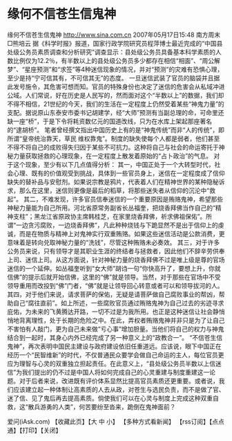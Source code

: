 # 缘何不信苍生信鬼神

缘何不信苍生信鬼神
http://www.sina.com.cn 2007年05月17日15:48 南方周末
□熊培云
据《科学时报》报道，国家行政学院研究员程萍博士最近完成的“中国县处级公务员素质调查和分析研究”调查显示：县处级公务员具备基本科学素质的人数比例仅为12.2％，有半数以上的县处级公务员多少都存在相信“相面”、“周公解梦”、“星座预测”和“求签”等4种迷信现象的情况，并对“预测”的灾难有恐惧心理，至少是持“宁可信其有，不可信其无”的态度。
一旦迷信武装了官员的脑袋并且据此发号施令，其危害可想而知。官员的特殊身份也决定了迷信的危害会从私域冲进公域。人们常说，好在历史是人民写的，然而面对这个“半数以上”的数据，我们却不得不相信，21世纪的今天，我们的生活在一定程度上仍然受着某些“神鬼力量”的支配。据说原山东泰安市委书记胡建学，经“大师”预测有当副总理的命，可命里还缺一座“桥”，于是下令将耗资数亿元的国道改线，只为在水库上架起那座著名的“逮胡桥”。
笔者曾经撰文指出中国历史上有的是“神鬼传统”而非“人的传统”，即所谓“皇帝统治靠天，草民
维权靠鬼”。制度的缺失使每个人都是弱者，他们甚至不得不将自己的成败得失归因于某些不可抗力。这种将自己与社会的命运寄托于神秘力量获取拯救的心理现象，在一定程度上散发着原始的“占卜政治”的气息。
对于这个现象，至少有以下几点值得分析：
其一，中国正处于一个大转型时代，社会心理、既有的价值观受到挑战，具体到一些官员身上，迷信在一定程度成了信仰缺失的替补品与安慰剂。如果说宗教是鸦片，代表着人们在精神世界的某种隐秘诉求，那么在这里，迷信则更像是最后的稻草，将那些迷失者从信仰的沉沦中“救起”。
其二，不难发现，许多官员信奉迷信的一个重要原因是贿赂鬼神，希望那些神秘力量能为自己所用。河北省原常务副省长丛福奎，把烧香拜佛当作自己的“精神支柱”；黑龙江省原政协主席韩桂芝，在家里烧香拜佛，祈求佛祖保佑”。所谓“一边贪污腐败，一边烧香拜佛”，凡此种种烧钱与下跪显然不是出于信仰上的虔诚，而是在物质与精神上对鬼神实行双重贿赂。如果这些迷信活动是公款消费，更意味着是转向兑取神秘力量的“洗钱”，尽管这种贿赂未必奏效。
其三，对于许多
公务员来说，只有领导才是其职业生涯的终结者与拯救者，因此他们不辞辛劳供奉上司、迷信上司。从这方面说，针对神秘力量的烧香拜佛不过是唯上级是尊的官场迷信的一个延伸。如丛福奎听到“女大师”胡诌一句“你快高升了，要想上升，你就信佛”的提示后就开始信佛，这里的“佛”就是领导。当然，对于那些在官场中不受领导重用而改投到“佛”门者，“佛”就是让领导回心转意或者可以和领导拔河的人。
其四，对于他们来说，请求菩萨的保佑，无疑是请菩萨做自己腐败事业的帮凶，帮助自己“腐往直前”。如上所述，一些腐败官员通过贿赂鬼神为自己过去的劣迹寻求庇佑，为未来的飞黄腾达开路，一切不过是为我所用。也正是这种迷信让社会静悄悄地背离理性，处于长期的危险之中。在此，弄权者贿赂鬼神并非只是为了让自己不害怕有人敲门，更为自己未来做“亏心事”增加胆量。当他们将自己的权力与神鬼结合到一起时，其身心内外已经完成了另一种意义上的“政教合一”。
“不信苍生信鬼神”，再次表明中国民主建设与政府建设依旧任重道远。应该说，眼下中国正在经历一个“民智维新”的时代，不仅普通民众要学会做自己命运的主人，每位官员更应为理智与心灵的双重独立担起责任。在此意义上，“县处级公务员半数以上信迷信”为我们提出的仍不过是中国人将如何完成自己的心灵重建与制度重建这一论题。对于后者来说，改进既有评价体系显然比提高官员素质还更重要。或者说，我们应该建立起一种体制让高素质的人去从政，对苍生与选民负责，而不是做了官、迷了信、见了鬼后再去提高素质。倘使我们可以在心灵与制度上完成这种双重自救，这“散兵游勇的人类”，何苦要纷至沓来，跪倒在鬼神面前？

爱问(iAsk.com)
【收藏此页】【大 中 小】 【多种方式看新闻】 【rss订阅】【点点通】【打印】【关闭】

